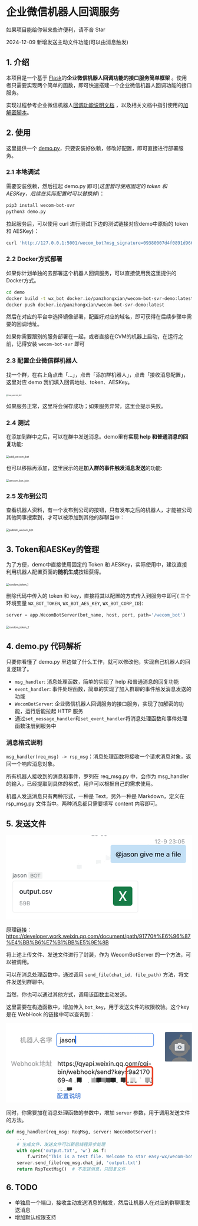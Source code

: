 # 企业微信机器人回调服务

如果项目能给你带来些许便利，请不吝 Star

2024-12-09 新增发送主动文件功能(可以由消息触发)

## 1. 介绍

本项目是一个基于 [Flask](https://flask.palletsprojects.com/en/1.1.x/)的**企业微信机器人回调功能的接口服务简单框架**
。使用者只需要实现两个简单的函数，即可快速搭建一个企业微信机器人回调功能的接口服务。

实现过程参考企业微信机器人[回调功能说明文档](https://developer.work.weixin.qq.com/document/path/99399)
，以及相关文档中指引使用的[加解密脚本](https://github.com/sbzhu/weworkapi_python/tree/master/callback)。

## 2. 使用

这里提供一个 [demo.py](./demo/demo.py)，只要安装好依赖，修改好配置，即可直接进行部署服务。

### 2.1 本地调试

需要安装依赖，然后拉起 demo.py 即可(*这里暂时使用固定的 token 和 AESKey，后续在实际配置时可以替换掉*)：

```bash
pip3 install wecom-bot-svr
python3 demo.py
```

拉起服务后，可以使用 curl 进行测试(下边的测试链接对应demo中原始的 token 和 AESKey)：

```bash
curl 'http://127.0.0.1:5001/wecom_bot?msg_signature=09380007d4f0891d966988e5450ad794c77fa01c&timestamp=1703041184&nonce=1703023880&echostr=oCdlC8pJ%2FDIjXnC8F9reyjDYlSImCmIgxA4prPD%2Bl2Fj5qBHjFiWnpelQofsDCJrSEvNVTET6oQmoXLQxzUkyQ%3D%3D'
```

### 2.2 Docker方式部署

如果你计划单独的去部署这个机器人回调服务，可以直接使用我这里提供的Docker方式。

```bash
cd demo
docker build -t wx_bot docker.io/panzhongxian/wecom-bot-svr-demo:latest .
docker push docker.io/panzhongxian/wecom-bot-svr-demo:latest
```

然后在对应的平台中选择镜像部署，配置好对应的域名，即可获得在后续步骤中需要的回调地址。

如果你需要跟别的服务部署在一起，或者直接在CVM的机器上启动，在运行之前，记得安装 `wecom-bot-svr` 即可

### 2.3 配置企业微信群机器人

找一个群，在右上角点击「...」，点击「添加群机器人」，点击「接收消息配置」， 这里对应 demo 我们填入回调地址、token、AESKey。

<img src="images/new_wecom_bot.png" alt="new_wecom_bot" style="zoom:33%;" />

如果服务正常，这里将会保存成功；如果服务异常，这里会提示失败。

### 2.4 测试

在添加到群中之后，可以在群中发送消息。demo里有**实现 help 和普通消息的回复**功能:

<img src="images/add_wecom_bot.png" alt="add_wecom_bot" style="zoom:50%;" />

也可以移除再添加，这里展示的是**加入群的事件触发消息发送**的功能:

<img src="images/wecom_bot_join.png" alt="wecom_bot_join" style="zoom:50%;" />

### 2.5 发布到公司

查看机器人资料，有一个发布到公司的按钮，只有发布之后的机器人，才能被公司其他同事搜索到，才可以被添加到其他的群聊当中：

<img src="images/publish_wecom_bot.png" alt="publish_wecom_bot" style="zoom:50%;" />

## 3. Token和AESKey的管理

为了方便，demo中直接使用固定的 Token 和 AESKey，实际使用中，建议直接利用机器人配置页面的**随机生成**按钮获得。

<img src="images/random_token_1.png" alt="random_token_1" style="zoom:50%;" />

删除代码中传入的 token 和 key，直接将其以配置的方式传入到服务中即可(
三个环境变量 `WX_BOT_TOKEN`, `WX_BOT_AES_KEY`, `WX_BOT_CORP_ID`):

```python
server = app.WecomBotServer(bot_name, host, port, path='/wecom_bot')
```

<img src="images/random_token_2.png" alt="random_token_2" style="zoom:50%;" />

## 4. demo.py 代码解析

只要你看懂了 demo.py 里边做了什么工作，就可以修改他，实现自己机器人的回复逻辑了。

- `msg_handler`: 消息处理函数，简单的实现了 help 和普通消息的回复功能
- `event_handler`: 事件处理函数，简单的实现了加入群聊的事件触发消息发送的功能
- `WecomBotServer`: 企业微信机器人回调服务的接口服务，实现了加解密的功能，运行后能拉起 HTTP 服务
- 通过`set_message_handler`和`set_event_handler`将消息处理函数和事件处理函数注册到服务中

### 消息格式说明

`msg_handler(req_msg) -> rsp_msg`：消息处理函数将接收一个请求消息对象，返回一个响应消息对象。

所有机器人接收到的消息和事件，罗列在 req_msg.py 中，会作为 msg_handler 的输入，已经提取到具体的格式，用户可以根据自己的需求使用。

机器人发送消息只有两种形式，一种是 Text，另外一种是 Markdown，定义在 rsp_msg.py 文件当中。两种消息都只需要填写 content 内容即可。

## 5. 发送文件

![send_file](images/send_file.png)

原理链接：<https://developer.work.weixin.qq.com/document/path/91770#%E6%96%87%E4%BB%B6%E7%B1%BB%E5%9E%8B>

将上述上传文件、发送文件进行了封装，作为 WecomBotServer 的一个方法，可以被调用。

可以在消息处理函数中，通过调用 `send_file(chat_id, file_path)` 方法，将文件发送到群聊中。

当然，你也可以通过其他方式，调用该函数主动发送。

这里需要在构造函数中，增加传入 `bot_key`，用于发送文件的权限校验。这个key是在 WebHook 的链接中可以查询到：

![webhook_key.png](images%2Fwebhook_key.png)

同时，你需要加在消息处理函数的参数中，增加 `server` 参数，用于调用发送文件的方法。

```python
def msg_handler(req_msg: ReqMsg, server: WecomBotServer):
    ...
    # 生成文件、发送文件可以新启线程异步处理
    with open('output.txt', 'w') as f:
        f.write("This is a test file. Welcome to star easy-wx/wecom-bot-svr!")
    server.send_file(req_msg.chat_id, 'output.txt')
    return RspTextMsg()  # 不发送消息，只回复文件
```

## 6. TODO

- 单独启一个端口，接收主动发送消息的触发，然后让机器人在对应的群聊里发送消息
- 增加默认权限支持

